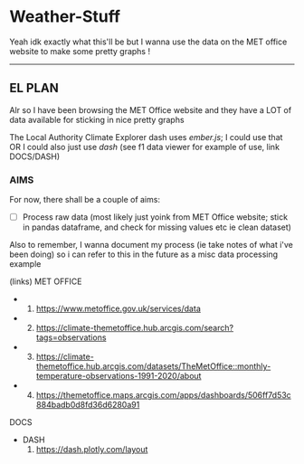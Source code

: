 # Weather-Stuff
Yeah idk exactly what this'll be but I wanna use the data on the MET office website to make some pretty graphs !

---
## EL PLAN
Alr so I have been browsing the MET Office website and they have a LOT of data available for sticking in nice pretty graphs

The Local Authority Climate Explorer dash uses *ember.js*; I could use that OR I could also just use *dash* (see f1 data viewer for example of use, link DOCS/DASH)

### AIMS
For now, there shall be a couple of aims: 
- [ ] Process raw data (most likely just yoink from MET Office website; stick in pandas dataframe, and check for missing values etc ie clean dataset)

Also to remember, I wanna document my process (ie take notes of what i've been doing) so i can refer to this in the future as a misc data processing example

(links)
MET OFFICE
- 1. https://www.metoffice.gov.uk/services/data
- 2. https://climate-themetoffice.hub.arcgis.com/search?tags=observations
- 3. https://climate-themetoffice.hub.arcgis.com/datasets/TheMetOffice::monthly-temperature-observations-1991-2020/about
- 4. https://themetoffice.maps.arcgis.com/apps/dashboards/506ff7d53c884badb0d8fd36d6280a91

DOCS
- DASH
    1. https://dash.plotly.com/layout